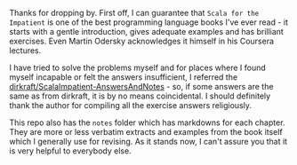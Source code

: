 Thanks for dropping by.  First off, I can guarantee that `Scala for the Impatient` is one of the best programming language books I've ever read - it starts with a gentle introduction, gives adequate examples and has brilliant exercises. Even Martin Odersky acknowledges it himself in his Coursera lectures. 

I have tried to solve the problems myself and for places where I found myself incapable or felt the answers insufficient, I referred the [dirkraft/ScalaImpatient-AnswersAndNotes](https://github.com/dirkraft/ScalaImpatient-AnswersAndNotes) - so, if some answers are the same as from dirkraft, it is by no means coincidental. I should definitely thank the author for compiling all the exercise answers religiously.  

This repo also has the `notes` folder which has markdowns for each chapter.  They are more or less verbatim extracts and examples from the book itself which I generally use for revising. As it stands now, I can't assure you that it is very helpful to everybody else.

